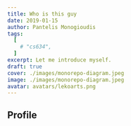 ```yaml
---
title: Who is this guy
date: 2019-01-15
author: Pantelis Monogioudis
tags:
  [
    # "cs634",
  ]
excerpt: Let me introduce myself.
draft: true
cover: ./images/monorepo-diagram.jpeg
image: ./images/monorepo-diagram.jpeg
avatar: avatars/lekoarts.png
---
```


## Profile
